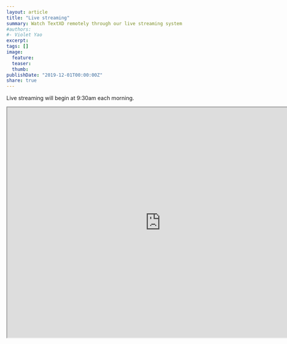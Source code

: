 ```yaml
---
layout: article
title: "Live streaming"
summary: Watch TextXD remotely through our live streaming system
#authors:
#- Violet Yao
excerpt: 
tags: []
image:
  feature:
  teaser:
  thumb:
publishDate: "2019-12-01T00:00:00Z"
share: true
---
```


Live streaming will begin at 9:30am each morning.

<iframe src="https://berkeley-haas.hosted.panopto.com/Panopto/Pages/Viewer.aspx?id=12245c2c-f7a3-46d3-82c1-ab170149570c" width="800" height="600"></iframe>
